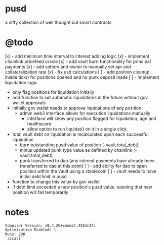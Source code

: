# pusd
a nifty collection of well thought out smart contracts

# @todo
[x] - add minimum time interval to interest adding logic
[x] - implement chainlink pricefeed oracle
[x] - add vault burn functionality for principal payments
[x] - add setters and owner to manually set apr and collateralization rate
[x] - fix usd calculations
[ ] - add position cleanup inside tick() for positions opened and no punk deposit made
[ ] - implement liquidation logic
  - only flag positions for liquidation initially
  - add function to set automatic liquidations in the future without gov wallet approvals
  - initially gov wallet needs to approve liquidations of any position
    - admin web3 interface allows for execution liquidations manually
      - interface will show any position flagged for liquidation, age and healthscore
      - allow option to run liquidat() on it in a single click
  - total vault debt on liquidation is recalculated upon each successful liquidation
    - burn outstanding pusd value of position (-vault.total_debt)
    - minus updated punk type value as defined by chainlink (-vault.total_debt)
    - punk transferred to dao (any interest payments have already been transferred to dao at this point)
[ ] - add ability for dao to open position within the vault using a stablecoin
[ ] - vault needs to have initial debt limit in pusd
  - function to change this value by gov wallet
  - if debt limit exceeded a new position's pusd value, opening that new position will fail temporarily

# notes
```
Compiler Version: v0.4.26+commit.4563c3fc
Optimization Enabled: 1
Runs: 200
`sicall``

